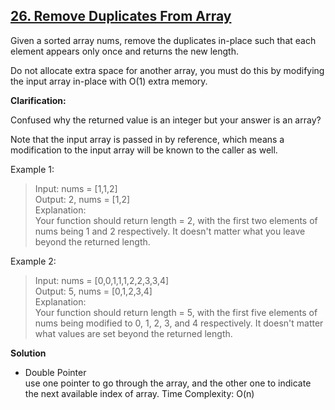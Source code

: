## [26. Remove Duplicates From Array](https://leetcode.com/problems/remove-duplicates-from-sorted-array/)  
Given a sorted array nums, remove the duplicates in-place such that each element appears only once and returns the new length.

Do not allocate extra space for another array, you must do this by modifying the input array in-place with O(1) extra memory.

**Clarification:**  

Confused why the returned value is an integer but your answer is an array?

Note that the input array is passed in by reference, which means a modification to the input array will be known to the caller as well.


Example 1:
>Input: nums = [1,1,2]  
Output: 2, nums = [1,2]  
Explanation:   
Your function should return length = 2, with the first two elements of nums being 1 and 2 respectively. It doesn't matter what you leave beyond the returned length.

Example 2:
>Input: nums = [0,0,1,1,1,2,2,3,3,4]  
Output: 5, nums = [0,1,2,3,4]  
Explanation:   
Your function should return length = 5, with the first five elements of nums being modified to 0, 1, 2, 3, and 4 respectively. It doesn't matter what values are set beyond the returned length.  

**Solution**
* Double Pointer  
use one pointer to go through the array, and the other one to indicate the next available index of array. 
Time Complexity: O(n)